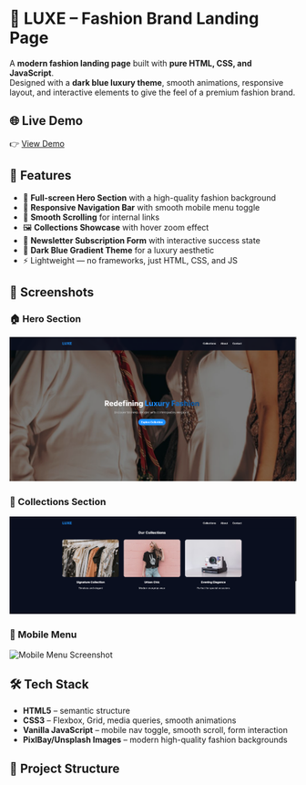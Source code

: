 # 👗 LUXE – Fashion Brand Landing Page

A **modern fashion landing page** built with **pure HTML, CSS, and JavaScript**.  
Designed with a **dark blue luxury theme**, smooth animations, responsive layout, and interactive elements to give the feel of a premium fashion brand.

## 🌐 Live Demo
👉 [View Demo](https://landing-rho-red.vercel.app/)  

## 🚀 Features
- 🎨 **Full-screen Hero Section** with a high-quality fashion background
- 📱 **Responsive Navigation Bar** with smooth mobile menu toggle
- 🔗 **Smooth Scrolling** for internal links
- 🖼️ **Collections Showcase** with hover zoom effect
- 💌 **Newsletter Subscription Form** with interactive success state
- 🌙 **Dark Blue Gradient Theme** for a luxury aesthetic
- ⚡ Lightweight — no frameworks, just HTML, CSS, and JS


## 📸 Screenshots

### 🏠 Hero Section
![Hero Screenshot](screenshots/hero.png)

### 👜 Collections Section
![Collections Screenshot](screenshots/collections.png)

### 📱 Mobile Menu
![Mobile Menu Screenshot](screenshots/mobile-menu.png)


## 🛠️ Tech Stack
- **HTML5** – semantic structure
- **CSS3** – Flexbox, Grid, media queries, smooth animations
- **Vanilla JavaScript** – mobile nav toggle, smooth scroll, form interaction
- **PixlBay/Unsplash Images** – modern high-quality fashion backgrounds


## 📂 Project Structure

